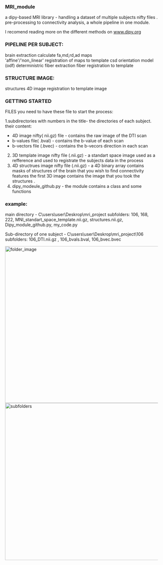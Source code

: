 ### MRI_module

a dipy-based MRI library - handling a dataset of multiple subjects nifty files . pre-processing to  connectivity analysis, a whole pipeline in one module. 

I recomend reading more on the different methods on www.dipy.org 

### PIPELINE PER SUBJECT: 

brain extraction 
calculate fa,md,rd,ad maps  
'affine'/'non_linear' registration of maps to template 
csd orientation model (odf)
deterministric fiber extraction 
fiber registration to template 

### STRUCTURE IMAGE: 

structures 4D image registration to template image 
 
 ### GETTING STARTED 
 
 FILES 
 you need to have these file to start the process: 
 
 
 1.subdirectories with numbers in the title- the directories of each subject. their content: 
 * 4D image nifty( nii.gz) file - contains the raw image of the DTI scan 
 * b-values file( .bval) - contains the b-value of each scan 
 * b-vectors file (.bvec) - contains the b-vecors direction in each scan 
 2. 3D template image nifty file (.nii.gz) - a standart space image used as a refference and used to registrate the subjects data in the process 
 3. 4D structrues image nifty file (.nii.gz) - a 4D  binary array contains masks of structures of the brain that you wish to find connectivity features 
    the first 3D image contains the image that you took the structures .   
 4. dipy_modeule_github.py - the module contains a class and some functions 
 
 ### example: 
 
main directory - C\users\user\Deskrop\mri_project 
subfolders: 106, 168, 222, MNI_standart_space_template.nii.gz, structures.nii.gz, Dipy_module_github.py, my_code.py 
 
 Sub-directory of one subject - C\users\user\Deskrop\mri_project\106 
subfolders: 106_DTI.nii.gz , 106_bvals.bval, 106_bvec.bvec 
 
 <img width="517" alt="folder_image" src="https://user-images.githubusercontent.com/66767504/124436003-39300c00-dd7e-11eb-9521-2c5cdee1cc1d.PNG">
<img width="518" alt="subfolders" src="https://user-images.githubusercontent.com/66767504/124436067-4a791880-dd7e-11eb-9bf3-d66a5992cb33.PNG">
